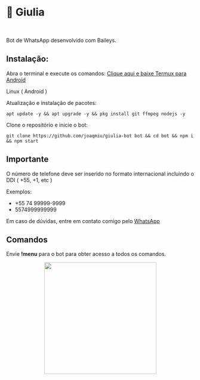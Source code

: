 # 🤖 Giulia

<br />

Bot de WhatsApp desenvolvido com Baileys.

## Instalação:

Abra o terminal e execute os comandos:
[Clique aqui e baixe Termux para Android](https://f-droid.org/pt_BR/packages/com.termux/)

Linux ( Android )

Atualização e instalação de pacotes:
```
apt update -y && apt upgrade -y && pkg install git ffmpeg nodejs -y
```

Clone o repositório e inicie o bot:

```
git clone https://github.com/joaqmiu/giulia-bot bot && cd bot && npm i && npm start
```

## Importante

O número de telefone deve ser inserido no formato internacional incluindo o DDI ( +55, +1, etc )

Exemplos:
- +55 74 99999-9999
-  5574999999999

Em caso de dúvidas, entre em contato comigo pelo [WhatsApp](https://wa.me/557481033040)

## Comandos

Envie <strong>!menu</strong> para o bot para obter acesso a todos os comandos.

<div align="center">
    <img src="https://img96.pixhost.to/images/867/485490833_4235.jpg" width="300">
</div>
